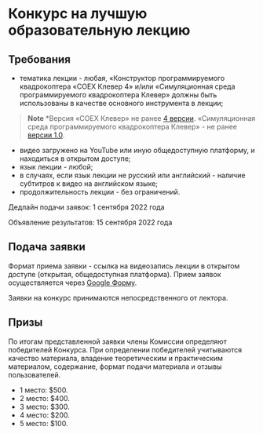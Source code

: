 # Конкурс на лучшую образовательную лекцию
## Требования
* тематика лекции - любая, «Конструктор программируемого квадрокоптера «COEX Клевер 4» и/или «Симуляционная среда программируемого квадрокоптера Клевер» должны быть использованы в качестве основного инструмента в лекции; 
> **Note** *Версия «COEX Клевер» не ранее [4 версии](https://clover.coex.tech/ru/assemble_4.html). «Симуляционная среда программируемого квадрокоптера Клевер» - не ранее [версии 1.0](https://github.com/CopterExpress/clover_vm/releases/tag/v1.0). 
* видео загружено на YouTube или иную общедоступную платформу, и  находиться в открытом доступе;
* язык лекции - любой;
* в случаях, если язык лекции не русский или английский - наличие субтитров к видео на английском языке;
* продолжительность лекции  - без  ограничений.

Дедлайн подачи заявок: 1 сентября 2022 года

Объявление результатов: 15 сентября 2022 года

## Подача заявки
Формат приема заявки - ссылка на видеозапись лекции в открытом доступе (открытая, общедоступная платформа). Прием заявок осуществляется через [Google Форму](https://docs.google.com/forms/d/e/1FAIpQLScE2kN5dO2OYNSM8hOYzOa5Qvh2uDdd9Fjx8OnL1W93bfEBgw/viewform). 

Заявки на конкурс принимаются непосредственного от лектора. 

## Призы
По итогам представленной заявки члены Комиссии определяют победителей Конкурса. При определении победителей  учитываются качество материала, владение теоретическим и практическим материалом, содержание, формат подачи материала и отзывы пользователей. 

- 1 место: $500.
- 2 место: $400.
- 3 место: $300.
- 4 место: $200. 
- 5 место: $100. 

